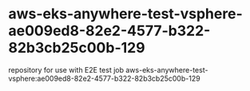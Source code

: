 # aws-eks-anywhere-test-vsphere-ae009ed8-82e2-4577-b322-82b3cb25c00b-129
repository for use with E2E test job aws-eks-anywhere-test-vsphere:ae009ed8-82e2-4577-b322-82b3cb25c00b-129
